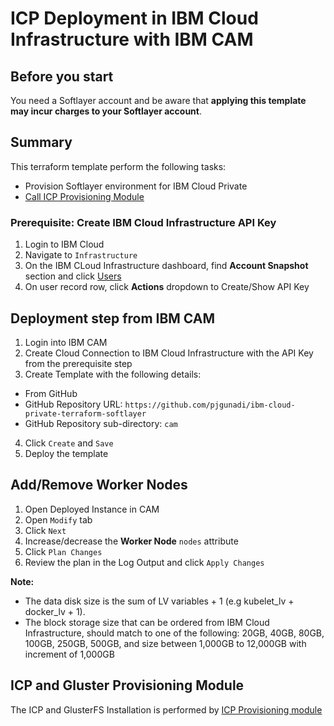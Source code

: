 # ICP Deployment in IBM Cloud Infrastructure with IBM CAM

## Before you start
You need a Softlayer account and be aware that **applying this template may incur charges to your Softlayer account**.

## Summary
This terraform template perform the following tasks:
- Provision Softlayer environment for IBM Cloud Private
- [Call ICP Provisioning Module](https://github.com/pjgunadi/terraform-module-icp-deploy)

### Prerequisite: Create IBM Cloud Infrastructure API Key
1. Login to IBM Cloud
2. Navigate to `Infrastructure`
3. On the IBM CLoud Infrastructure dashboard, find **Account Snapshot** section and click [Users](https://control.bluemix.net/account/users#clearAll=true&status=ALL)
4. On user record row, click **Actions** dropdown to Create/Show API Key

## Deployment step from IBM CAM
1. Login into IBM CAM
2. Create Cloud Connection to IBM Cloud Infrastructure with the API Key from the prerequisite step
3. Create Template with the following details:
  - From GitHub
  - GitHub Repository URL: `https://github.com/pjgunadi/ibm-cloud-private-terraform-softlayer`
  - GitHub Repository sub-directory: `cam`
4. Click `Create` and `Save`
5. Deploy the template

## Add/Remove Worker Nodes
1. Open Deployed Instance in CAM
2. Open `Modify` tab
3. Click `Next`
4. Increase/decrease the **Worker Node** `nodes` attribute
5. Click `Plan Changes`
6. Review the plan in the Log Output and click `Apply Changes`

**Note:** 
- The data disk size is the sum of LV variables + 1 (e.g kubelet_lv + docker_lv + 1).
- The block storage size that can be ordered from IBM Cloud Infrastructure, should match to one of the following: 20GB, 40GB, 80GB, 100GB, 250GB, 500GB, and size between 1,000GB to 12,000GB with increment of 1,000GB

## ICP and Gluster Provisioning Module
The ICP and GlusterFS Installation is performed by [ICP Provisioning module](https://github.com/pjgunadi/terraform-module-icp-deploy) 
